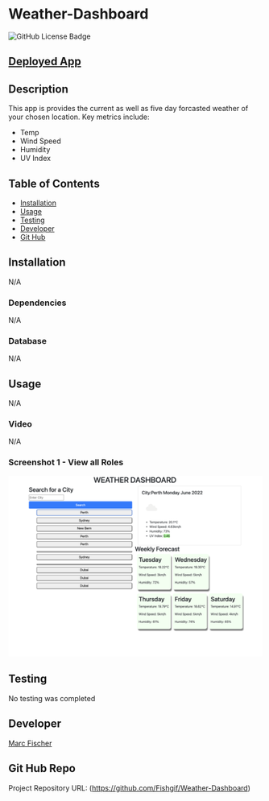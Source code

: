 # Weather-Dashboard


 
 ![GitHub License Badge](https://shields.io/badge/license-MIT-green)


 ## [Deployed App](https://fishgif.github.io/Weather-Dashboard/)

## Description
This app is provides the current as well as five day forcasted weather of your chosen location.
Key metrics include:
- Temp
- Wind Speed
- Humidity
- UV Index


## Table of Contents
- [Installation](#installation)
- [Usage](#usage)
- [Testing](#testing)
- [Developer](#developer)
- [Git Hub](#git_hub_repo)


## Installation
N/A

### Dependencies
N/A

### Database 
N/A

## Usage
N/A

### Video
N/A


### Screenshot 1 - View all Roles 
![Weather Dashbaord](./assets/weatherdashboard.png)


## Testing
No testing was completed

## Developer
[Marc Fischer](https://github.com/Fishgif)

## Git Hub Repo
Project Repository URL: (https://github.com/Fishgif/Weather-Dashboard)


